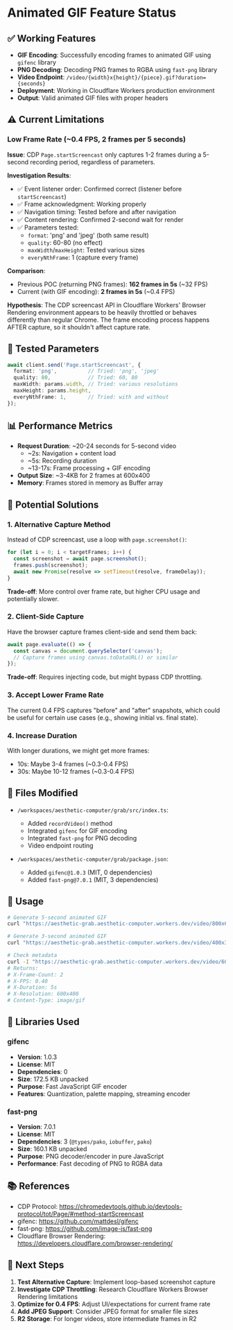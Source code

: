 # Animated GIF Feature Status

## ✅ Working Features

- **GIF Encoding**: Successfully encoding frames to animated GIF using `gifenc` library
- **PNG Decoding**: Decoding PNG frames to RGBA using `fast-png` library
- **Video Endpoint**: `/video/{width}x{height}/{piece}.gif?duration={seconds}`
- **Deployment**: Working in Cloudflare Workers production environment
- **Output**: Valid animated GIF files with proper headers

## ⚠️ Current Limitations

### Low Frame Rate (~0.4 FPS, 2 frames per 5 seconds)

**Issue**: CDP `Page.startScreencast` only captures 1-2 frames during a 5-second recording period, regardless of parameters.

**Investigation Results**:
- ✅ Event listener order: Confirmed correct (listener before `startScreencast`)
- ✅ Frame acknowledgment: Working properly
- ✅ Navigation timing: Tested before and after navigation
- ✅ Content rendering: Confirmed 2-second wait for render
- ✅ Parameters tested:
  - `format`: 'png' and 'jpeg' (both same result)
  - `quality`: 60-80 (no effect)
  - `maxWidth`/`maxHeight`: Tested various sizes
  - `everyNthFrame`: 1 (capture every frame)

**Comparison**:
- Previous POC (returning PNG frames): **162 frames in 5s** (~32 FPS)
- Current (with GIF encoding): **2 frames in 5s** (~0.4 FPS)

**Hypothesis**: The CDP screencast API in Cloudflare Workers' Browser Rendering environment appears to be heavily throttled or behaves differently than regular Chrome. The frame encoding process happens AFTER capture, so it shouldn't affect capture rate.

## 🔧 Tested Parameters

```typescript
await client.send('Page.startScreencast', {
  format: 'png',          // Tried: 'png', 'jpeg'
  quality: 80,            // Tried: 60, 80
  maxWidth: params.width, // Tried: various resolutions
  maxHeight: params.height,
  everyNthFrame: 1,       // Tried: with and without
});
```

## 📊 Performance Metrics

- **Request Duration**: ~20-24 seconds for 5-second video
  - ~2s: Navigation + content load
  - ~5s: Recording duration
  - ~13-17s: Frame processing + GIF encoding
- **Output Size**: ~3-4KB for 2 frames at 600x400
- **Memory**: Frames stored in memory as Buffer array

## 🎯 Potential Solutions

### 1. Alternative Capture Method
Instead of CDP screencast, use a loop with `page.screenshot()`:
```typescript
for (let i = 0; i < targetFrames; i++) {
  const screenshot = await page.screenshot();
  frames.push(screenshot);
  await new Promise(resolve => setTimeout(resolve, frameDelay));
}
```
**Trade-off**: More control over frame rate, but higher CPU usage and potentially slower.

### 2. Client-Side Capture
Have the browser capture frames client-side and send them back:
```typescript
await page.evaluate(() => {
  const canvas = document.querySelector('canvas');
  // Capture frames using canvas.toDataURL() or similar
});
```
**Trade-off**: Requires injecting code, but might bypass CDP throttling.

### 3. Accept Lower Frame Rate
The current 0.4 FPS captures "before" and "after" snapshots, which could be useful for certain use cases (e.g., showing initial vs. final state).

### 4. Increase Duration
With longer durations, we might get more frames:
- 10s: Maybe 3-4 frames (~0.3-0.4 FPS)
- 30s: Maybe 10-12 frames (~0.3-0.4 FPS)

## 📝 Files Modified

- `/workspaces/aesthetic-computer/grab/src/index.ts`:
  - Added `recordVideo()` method
  - Integrated `gifenc` for GIF encoding
  - Integrated `fast-png` for PNG decoding
  - Video endpoint routing

- `/workspaces/aesthetic-computer/grab/package.json`:
  - Added `gifenc@1.0.3` (MIT, 0 dependencies)
  - Added `fast-png@7.0.1` (MIT, 3 dependencies)

## 🚀 Usage

```bash
# Generate 5-second animated GIF
curl "https://aesthetic-grab.aesthetic-computer.workers.dev/video/800x600/starfield.gif?duration=5" -o starfield.gif

# Generate 3-second animated GIF
curl "https://aesthetic-grab.aesthetic-computer.workers.dev/video/400x300/prompt.gif?duration=3" -o prompt.gif

# Check metadata
curl -I "https://aesthetic-grab.aesthetic-computer.workers.dev/video/600x400/starfield.gif?duration=5"
# Returns:
# X-Frame-Count: 2
# X-FPS: 0.40
# X-Duration: 5s
# X-Resolution: 600x400
# Content-Type: image/gif
```

## 🎨 Libraries Used

### gifenc
- **Version**: 1.0.3
- **License**: MIT
- **Dependencies**: 0
- **Size**: 172.5 KB unpacked
- **Purpose**: Fast JavaScript GIF encoder
- **Features**: Quantization, palette mapping, streaming encoder

### fast-png
- **Version**: 7.0.1
- **License**: MIT
- **Dependencies**: 3 (`@types/pako`, `iobuffer`, `pako`)
- **Size**: 160.1 KB unpacked
- **Purpose**: PNG decoder/encoder in pure JavaScript
- **Performance**: Fast decoding of PNG to RGBA data

## 📚 References

- CDP Protocol: https://chromedevtools.github.io/devtools-protocol/tot/Page/#method-startScreencast
- gifenc: https://github.com/mattdesl/gifenc
- fast-png: https://github.com/image-js/fast-png
- Cloudflare Browser Rendering: https://developers.cloudflare.com/browser-rendering/

## 🔮 Next Steps

1. **Test Alternative Capture**: Implement loop-based screenshot capture
2. **Investigate CDP Throttling**: Research Cloudflare Workers Browser Rendering limitations
3. **Optimize for 0.4 FPS**: Adjust UI/expectations for current frame rate
4. **Add JPEG Support**: Consider JPEG format for smaller file sizes
5. **R2 Storage**: For longer videos, store intermediate frames in R2
